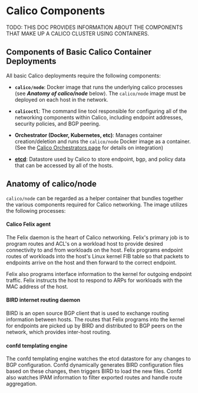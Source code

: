 # Calico Components
TODO: THIS DOC PROVIDES INFORMATION ABOUT THE COMPONENTS THAT MAKE UP A CALICO 
CLUSTER USING CONTAINERS.

## Components of Basic Calico Container Deployments

All basic Calico deployments require the following components:

 - **`calico/node`**: Docker image that runs the underlying calico processes (see 
   ***Anatomy of calico/node*** below). The `calico/node` image must be deployed 
   on each host in the network.


 - **`calicoctl`**: The command line tool responsible for configuring all of the 
   networking components within Calico, including endpoint addresses, security 
   policies, and BGP peering.

   
 - **Orchestrator (Docker, Kubernetes, etc)**: Manages container creation/deletion 
   and runs the `calico/node` Docker image as a container. (See the [Calico 
   Orchestrators page](./Orchestrators.md) for details on integration)


 - [**etcd**](https://github.com/coreos/etcd): Datastore used by Calico to store 
   endpoint, bgp, and policy data that can be accessed by all of the hosts.

<!--
*** Short description of how example below has etcd running on 
 single host where the host is the ETCD_AUTHORITY. Other hosts access data by 
 connecting to the host over port 2379.***

***TODO: Link to more detailed reading about Calico networking?***
-->

## Anatomy of calico/node

`calico/node` can be regarded as a helper container that bundles together the 
various components required for Calico networking.  The image utilizes the 
following processes:

<!--
Diagram?: [Host [calico/node [Felix] [BIRD] [confd]] [etcd] [kernel [iptables] [FIB] [RIB]]]

- Felix has line to kernel for configuring kernel

- confd has dotted line to etcd for reading etcd, and line to BIRD for template config

- BIRD has dotted line to kernel for reading routes, and in/out line going outside
  of the host for BGP (sending/receiving routes to/from peers)

- etcd is DB shape
-->

#### Calico Felix agent
<!--
***TODO: Link to more detailed documentation.***
***TODO: Reword some of this, as per Rob's email.***
-->

The Felix daemon is the heart of Calico networking.  Felix's primary job is to 
program routes and ACL's on a workload host to provide desired connectivity to 
and from workloads on the host.  Felix programs 
endpoint routes of workloads into the host's Linux kernel FIB table so that packets 
to endpoints arrive on the host and then forward to the correct endpoint.

Felix also programs interface information to the kernel for outgoing endpoint 
traffic. Felix instructs the host to respond to ARPs for workloads with the 
MAC address of the host.

#### BIRD internet routing daemon

BIRD is an open source BGP client that is used to exchange routing information 
between hosts.  The routes that Felix programs into the kernel for endpoints 
are picked up by BIRD and distributed to BGP peers on the network, which 
provides inter-host routing.

#### confd templating engine 

The confd templating engine watches the etcd datastore for any changes to BGP 
configuration.  Confd dynamically generates BIRD configuration files based on 
these changes, then triggers BIRD to load the new files.  Confd also watches 
IPAM information to filter exported routes and handle route aggregation.

